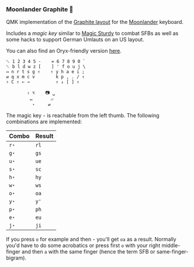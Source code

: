 ### Moonlander Graphite 🚀

QMK implementation of the [Graphite layout](https://github.com/rdavison/graphite-layout) for the [Moonlander](https://www.zsa.io/moonlander/) keyboard.

Includes a _magic key_ similar to [Magic Sturdy](https://github.com/Ikcelaks/keyboard_layouts/blob/main/magic_sturdy/magic_sturdy.md) to combat SFBs
as well as some hacks to support German Umlauts on an US layout.

You can also find an Oryx-friendly version [here](https://configure.zsa.io/moonlander/layouts/GLeeV/latest/0/intro).

```
␛ 1 2 3 4 5 -    = 6 7 8 9 0 `
␡ b l d w z [    ] ' f o u j \
↤ n r t s g ⇑    ⇑ y h a e i ;
⇄ q x m c v        k p , . / ⇑
⇑ C ⇑ ← →          ↑ ↓ [ ] ⇑
      
        ⇧ ⌥    📷 ␣
         ↤       ⏎
          ⋆     ⇄    
```

The magic key `⋆` is reachable from the left thumb. The following combinations are implemented:

| Combo | Result |
| ----- | ------ |
| `r⋆`  | `rl`   |
| `g⋆`  | `gs`   |
| `u⋆`  | `ue`   |
| `s⋆`  | `sc`   |
| `h⋆`  | `hy`   |
| `w⋆`  | `ws`   |
| `o⋆`  | `oa`   |
| `y⋆`  | `y'`   |
| `p⋆`  | `ph`   |
| `e⋆`  | `eu`   |
| `j⋆`  | `ji`   |

If you press `o` for example and then `⋆` you'll get `oa` as a result. Normally you'd have to do some acrobatics or press first `o` with your right middle-finger and then `a` with the same finger (hence the term SFB or same-finger-bigram).
